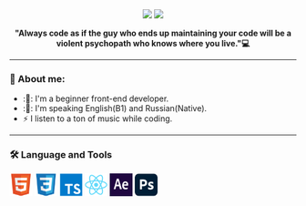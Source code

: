 <div align="center" >
	<img src="https://gachi.gay/_A3LF" width="100">
	<img src="https://i.supa.codes/4GcUJ" width="100">
	<p>
		<b>"Always code as if the guy who ends up maintaining your code will be a violent psychopath who knows where you live."💻</b>
	</p>
</div>

---

### :speech_balloon: About me:

- :🎃: I'm a beginner front-end developer.
- :🎇: I'm speaking English(B1) and Russian(Native).
- :zap: I listen to a ton of music while coding.

---

### :hammer_and_wrench: Language and Tools

<div>
	<img src="https://github.com/devicons/devicon/blob/master/icons/html5/html5-original.svg" **alt="HTML" width="40" height="40"/>
	<img src="https://github.com/devicons/devicon/blob/master/icons/css3/css3-original.svg" **alt="CSS" width="40" height="40"/>
    <img src="https://github.com/devicons/devicon/blob/master/icons/typescript/typescript-plain.svg" **alt="CSS" width="40" height="40"/>
    <img src="https://github.com/devicons/devicon/blob/master/icons/react/react-original.svg" **alt="Figma" width="40" height="40"/>
	<img src="https://github.com/devicons/devicon/blob/master/icons/aftereffects/aftereffects-plain.svg" **alt="Illustrator" width="40" height="40"/>
	<img src="https://github.com/devicons/devicon/blob/master/icons/photoshop/photoshop-plain.svg" **alt="Photoshop" width="40" height="40"/>
</div>
